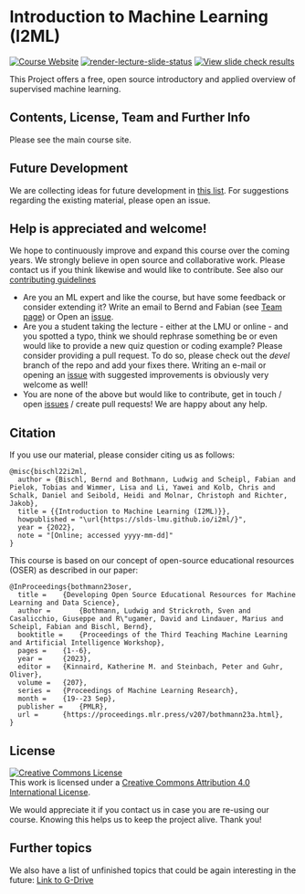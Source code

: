 # Introduction to Machine Learning (I2ML)

[![Course Website](https://img.shields.io/badge/Main_Course_Site-517FF7)](https://slds-lmu.github.io/i2ml/)
[![render-lecture-slide-status](https://github.com/slds-lmu/lecture_i2ml/actions/workflows/render-lecture-slide-status.yaml/badge.svg?branch=master)](https://github.com/slds-lmu/lecture_i2ml/actions/workflows/render-lecture-slide-status.yaml)
[![View slide check results](https://img.shields.io/badge/View_slide_check_results-E0911F)](https://slds-lmu.github.io/lecture_i2ml/)

This Project offers a free, open source introductory and applied overview of supervised machine learning.

## Contents, License, Team and Further Info
Please see the main course site.

## Future Development
We are collecting ideas for future development in [this list](https://docs.google.com/document/d/1-Qj-i-dgRMiLyniBV2-_bQKtlBUMoMpktc2oGVgll3k/edit?usp=sharing).
For suggestions regarding the existing material, please open an issue.


## Help is appreciated and welcome!

We hope to continuously improve and expand this course over the coming years.
We strongly believe in open source and collaborative work. Please contact us if
you think likewise and would like to contribute.
See also our [contributing guidelines](CONTRIBUTING.md)

- Are you an ML expert and like the course, but have some feedback or consider
  extending it?
  Write an email to Bernd and Fabian (see [Team page](vignettes/team.Rmd)) or
  Open an [issue](https://github.com/compstat-lmu/lecture_i2ml/issues).
- Are you a student taking the lecture - either at the LMU or online - and you
  spotted a typo, think we should rephrase something be or even would like to
  provide a new quiz question or coding example? Please consider providing a
  pull request. To do so, please check out the *devel* branch of the repo and
  add your fixes there. Writing an e-mail or opening an
  [issue](https://github.com/compstat-lmu/lecture_i2ml/issues) with suggested
  improvements is obviously very welcome as well!
- You are none of the above but would like to contribute, get in touch / open
  [issues](https://github.com/compstat-lmu/lecture_i2ml/issues) / create pull
  requests! We are happy about any help.

## Citation

If you use our material, please consider citing us as follows:

```
@misc{bischl22i2ml,
  author = {Bischl, Bernd and Bothmann, Ludwig and Scheipl, Fabian and Pielok, Tobias and Wimmer, Lisa and Li, Yawei and Kolb, Chris and Schalk, Daniel and Seibold, Heidi and Molnar, Christoph and Richter, Jakob},
  title = {{Introduction to Machine Learning (I2ML)}},
  howpublished = "\url{https://slds-lmu.github.io/i2ml/}",
  year = {2022},
  note = "[Online; accessed yyyy-mm-dd]"
}
```

This course is based on our concept of open-source educational resources (OSER) as described in our paper:

```
@InProceedings{bothmann23oser,
  title = 	 {Developing Open Source Educational Resources for Machine Learning and Data Science},
  author =       {Bothmann, Ludwig and Strickroth, Sven and Casalicchio, Giuseppe and R\"ugamer, David and Lindauer, Marius and Scheipl, Fabian and Bischl, Bernd},
  booktitle = 	 {Proceedings of the Third Teaching Machine Learning and Artificial Intelligence Workshop},
  pages = 	 {1--6},
  year = 	 {2023},
  editor = 	 {Kinnaird, Katherine M. and Steinbach, Peter and Guhr, Oliver},
  volume = 	 {207},
  series = 	 {Proceedings of Machine Learning Research},
  month = 	 {19--23 Sep},
  publisher =    {PMLR},
  url = 	 {https://proceedings.mlr.press/v207/bothmann23a.html},
}
```

## License

<a rel="license" href="http://creativecommons.org/licenses/by/4.0/"><img alt="Creative Commons License" style="border-width:0" src="https://i.creativecommons.org/l/by/4.0/88x31.png" /></a><br />This work is licensed under a <a rel="license" href="http://creativecommons.org/licenses/by/4.0/">Creative Commons Attribution 4.0 International License</a>.

We would appreciate it if you contact us in case you are re-using our course.
Knowing this helps us to keep the project alive. Thank you!

## Further topics

We also have a list of unfinished topics that could be again interesting in the future: <a href="https://docs.google.com/spreadsheets/d/1fHbLj4w4J9A9wSqtfQWJsDiWjjnUEyJIEks5cgPLTs0/edit#gid=0">Link to G-Drive</a>

